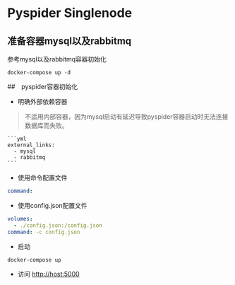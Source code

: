 # Pyspider Singlenode
## 准备容器mysql以及rabbitmq
参考mysql以及rabbitmq容器初始化
```
docker-compose up -d
```
##　pyspider容器初始化
- 明确外部依赖容器
> 不适用内部容器，因为mysql启动有延迟导致pyspider容器启动时无法连接数据库而失败。

	```yml
	external_links:
	  - mysql
	  - rabbitmq
	```
- 使用命令配置文件
```yml
command: 
```
- 使用config.json配置文件
```yml
volumes:
  - ./config.json:/config.json
command: -c config.json
```
- 启动
```
docker-compose up 
```
- 访问
[http://host:5000](http://host:5000 "http://host:5000")